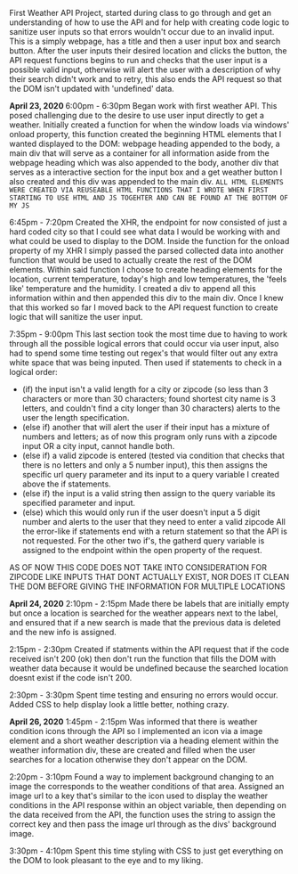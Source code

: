 First Weather API Project, started during class to go through and get an understanding of how to use the API and for help with creating code logic to sanitize user inputs so that errors wouldn't occur due to an invalid input. This is a simply webpage, has a title and then a user input box and search button. After the user inputs their desired location and clicks the button, the API request functions begins to run and checks that the user input is a possible valid input, otherwise will alert the user with a description of why their search didn't work and to retry, this also ends the API request so that the DOM isn't updated with 'undefined' data.

<b>April 23, 2020 </b>
6:00pm - 6:30pm
Began work with first weather API. This posed challenging due to the desire to use user input directly to get a weather. Initially created a function for when the window loads via windows' onload property, this function created the beginning HTML elements that I wanted displayed to the DOM: webpage heading appended to the body, a main div that will serve as a container for all information aside from the webpage heading which was also appended to the body, another div that serves as a interactive section for the input box and a get weather button I also created and this div was appended to the main div. `ALL HTML ELEMENTS WERE CREATED VIA REUSEABLE HTML FUNCTIONS THAT I WROTE WHEN FIRST STARTING TO USE HTML AND JS TOGEHTER AND CAN BE FOUND AT THE BOTTOM OF MY JS` 

6:45pm - 7:20pm
Created the XHR, the endpoint for now consisted of just a hard coded city so that I could see what data I would be working with and what could be used to display to the DOM. Inside the function for the onload property of my XHR I simply passed the parsed collected data into another function that would be used to actually create the rest of the DOM elements. Within said function I choose to create heading elements for the location, current temperature, today's high and low temperatures, the 'feels like' temperature and the humidity. I created a div to append all this information within and then appended this div to the main div. Once I knew that this worked so far I moved back to the API request function to create logic that will sanitize the user input.

7:35pm - 9:00pm
This last section took the most time due to having to work through all the possible logical errors that could occur via user input, also had to spend some time testing out regex's that would filter out any extra white space that was being inputed. Then used if statements to check in a logical order:
* (if) the input isn't a valid length for a city or zipcode (so less than 3 characters or more than 30 characters; found shortest city name is 3 letters, and couldn't find a city longer than 30 characters) alerts to the user the length specification.
* (else if) another that will alert the user if their input has a mixture of numbers and letters; as of now this program only runs with a zipcode input OR a city input, cannot handle both.
* (else if) a valid zipcode is entered (tested via condition that checks that there is no letters and only a 5 number input), this then assigns the specific url query parameter and its input to a query variable I created above the if statements.
* (else if) the input is a valid string then assign to the query variable its specified parameter and input.
* (else) which this would only run if the user doesn't input a 5 digit number and alerts to the user that they need to enter a valid zipcode
All the error-like if statements end with a return statement so that the API is not requested. For the other two if's, the gatherd query variable is assigned to the endpoint within the open property of the request.

AS OF NOW THIS CODE DOES NOT TAKE INTO CONSIDERATION FOR ZIPCODE LIKE INPUTS THAT DONT ACTUALLY EXIST, NOR DOES IT CLEAN THE DOM BEFORE GIVING THE INFORMATION FOR MULTIPLE LOCATIONS

<b>April 24, 2020</b>
2:10pm - 2:15pm
Made there be labels that are initially empty but once a location is searched for the weather appears next to the label, and ensured that if a new search is made that the previous data is deleted and the new info is assigned.

2:15pm - 2:30pm
Created if statments within the API request that if the code received isn't 200 (ok) then don't run the function that fills the DOM with weather data because it would be undefined because the searched location doesnt exist if the code isn't 200.

2:30pm - 3:30pm
Spent time testing and ensuring no errors would occur. Added CSS to help display look a little better, nothing crazy.

<b>April 26, 2020</b>
1:45pm - 2:15pm
Was informed that there is weather condition icons through the API so I implemented an icon via a image element and a short weather description via a heading element within the weather information div, these are created and filled when the user searches for a location otherwise they don't appear on the DOM.

2:20pm - 3:10pm
Found a way to implement background changing to an image the corresponds to the weather conditions of that area. Assigned an image url to a key that's similar to the icon used to display the weather conditions in the API response within an object variable, then depending on the data received from the API, the function uses the string to assign the correct key and then pass the image url through as the divs' background image.

3:30pm - 4:10pm
Spent this time styling with CSS to just get everything on the DOM to look pleasant to the eye and to my liking.